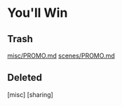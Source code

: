 # You'll Win 
## Trash
[misc/PROMO.md](misc/PROMO.md)
[scenes/PROMO.md](scenes/PROMO.md)
## Deleted
[misc]
[sharing]